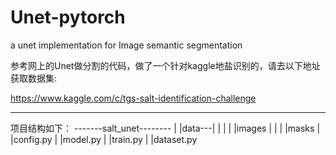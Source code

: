 # Unet-pytorch
a unet implementation for Image semantic segmentation

参考网上的Unet做分割的代码，做了一个针对kaggle地盐识别的，请去以下地址获取数据集:

https://www.kaggle.com/c/tgs-salt-identification-challenge

--------------------------------------------------------------------------
项目结构如下：
-------salt_unet--------
|
|data---|
|       |
|       |images
|       |
|       |masks
|
|config.py
|
|model.py
|
|train.py
|
|dataset.py

